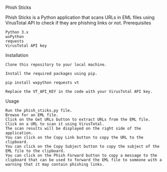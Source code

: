 Phish Sticks

Phish Sticks is a Python application that scans URLs in EML files using VirusTotal API to check if they are phishing links or not.
Prerequisites

    Python 3.x
    wxPython
    requests
    VirusTotal API key

Installation

    Clone this repository to your local machine.

    Install the required packages using pip.

    pip install wxpython requests vt

    Replace the VT_API_KEY in the code with your VirusTotal API key.

Usage

    Run the phish_sticks.py file.
    Browse for an EML file.
    Click on the Get URLs button to extract URLs from the EML file.
    Click on a URL to scan it using VirusTotal.
    The scan results will be displayed on the right side of the application.
    You can click on the Copy Link button to copy the URL to the clipboard.
    You can click on the Copy Subject button to copy the subject of the EML file to the clipboard.
    You can click on the Phish Forward button to copy a message to the clipboard that can be used to forward the EML file to someone with a warning that it may contain phishing links.
